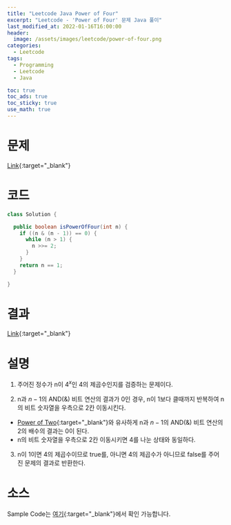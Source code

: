 ```yaml
---
title: "Leetcode Java Power of Four"
excerpt: "Leetcode - 'Power of Four' 문제 Java 풀이"
last_modified_at: 2022-01-16T16:00:00
header:
  image: /assets/images/leetcode/power-of-four.png
categories:
  - Leetcode
tags:
  - Programming
  - Leetcode
  - Java

toc: true
toc_ads: true
toc_sticky: true
use_math: true
---
```

# 문제
[Link](https://leetcode.com/problems/power-of-four/){:target="_blank"}

# 코드
```java
class Solution {

  public boolean isPowerOfFour(int n) {
    if ((n & (n - 1)) == 0) {
      while (n > 1) {
        n >>= 2;
      }
    }
    return n == 1;
  }

}
```

# 결과
[Link](https://leetcode.com/submissions/detail/620822861/){:target="_blank"}

# 설명
1. 주어진 정수가 n이 $4^x$인 4의 제곱수인지를 검증하는 문제이다.

2. n과 $n - 1$의 AND(&) 비트 연산의 결과가 0인 경우, n이 1보다 클때까지 반복하여 n의 비트 숫자열을 우측으로 2칸 이동시킨다.
- [Power of Two](../power-of-two){:target="_blank"}와 유사하게 n과 $n - 1$의 AND(&) 비트 연산의 2의 배수의 결과는 0이 된다.
- n의 비트 숫자열을 우측으로 2칸 이동시키면 4를 나눈 상태와 동일하다.

3. n이 1이면 4의 제곱수이므로 true를, 아니면 4의 제곱수가 아니므로 false를 주어진 문제의 결과로 반환한다.

# 소스
Sample Code는 [여기](https://github.com/GracefulSoul/leetcode/blob/master/src/main/java/gracefulsoul/problems/PowerOfFour.java){:target="_blank"}에서 확인 가능합니다.
